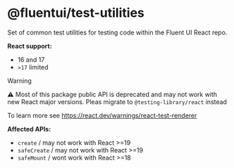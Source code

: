 # @fluentui/test-utilities

Set of common test utilities for testing code within the Fluent UI React repo.

**React support:**

- 16 and 17
- `>17` limited

> [!WARNING]
> ⚠️ Most of this package public API is deprecated and may not work with new React major versions. Pleas migrate to `@testing-library/react` instead
>
> To learn more see https://react.dev/warnings/react-test-renderer
>
> **Affected APIs:**
>
> - `create` / may not work with React >=19
> - `safeCreate` / may not work with React >=19
> - `safeMount` / wont work with React >=18
